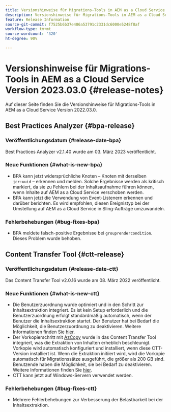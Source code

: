 ```yaml
---
title: Versionshinweise für Migrations-Tools in AEM as a Cloud Service Version 2023.03.0
description: Versionshinweise für Migrations-Tools in AEM as a Cloud Service Version 2022.03.0
feature: Release Information
source-git-commit: f7525b6b37e486a53791c2331dc6000e5248f8af
workflow-type: tm+mt
source-wordcount: '320'
ht-degree: 90%

---
```


# Versionshinweise für Migrations-Tools in AEM as a Cloud Service Version 2023.03.0 {#release-notes}

Auf dieser Seite finden Sie die Versionshinweise für Migrations-Tools in AEM as a Cloud Service Version 2022.03.0.

## Best Practices Analyzer {#bpa-release}

### Veröffentlichungsdatum {#release-date-bpa}

Best Practices Analyzer v2.1.40 wurde am 03. März 2023 veröffentlicht.

### Neue Funktionen {#what-is-new-bpa}

* BPA kann jetzt widersprüchliche Knoten – Knoten mit derselben `jcr:uuid` – erkennen und melden. Solche Ergebnisse werden als kritisch markiert, da sie zu Fehlern bei der Inhaltsaufnahme führen können, wenn Inhalte auf AEM as a Cloud Service verschoben werden.
* BPA kann jetzt die Verwendung von Event-Listenern erkennen und darüber berichten. Es wird empfohlen, diesen Ereignistyp bei der Umstellung auf AEM as a Cloud Service in Sling-Aufträge umzuwandeln.

### Fehlerbehebungen {#bug-fixes-bpa}

* BPA meldete falsch-positive Ergebnisse bei `grouprendercondition`. Dieses Problem wurde behoben.

## Content Transfer Tool {#ctt-release}

### Veröffentlichungsdatum {#release-date-ctt}

Das Content Transfer Tool v2.0.16 wurde am 08. März 2022 veröffentlicht.

### Neue Funktionen {#what-is-new-ctt}

* Die Benutzerzuordnung wurde optimiert und in den Schritt zur Inhaltsextraktion integriert. Es ist kein Setup erforderlich und die Benutzerzuordnung erfolgt standardmäßig automatisch, wenn der Benutzer die Inhaltsextraktion startet. Der Benutzer hat bei Bedarf die Möglichkeit, die Benutzerzuordnung zu deaktivieren. Weitere Informationen finden Sie [hier](https://experienceleague.adobe.com/docs/experience-manager-cloud-service/content/migration-journey/cloud-migration/content-transfer-tool/user-mapping-and-migration.html?lang=de#user-mapping-detail).
* Der Vorkopierschritt mit [AzCopy](https://learn.microsoft.com/de-de/azure/storage/common/storage-use-azcopy-v10) wurde in das Content Transfer Tool integriert, was die Extraktion von Inhalten erheblich beschleunigt. Vorkopie wird automatisch konfiguriert und installiert, wenn diese CTT-Version installiert ist. Wenn die Extraktion initiiert wird, wird die Vorkopie automatisch für Migrationssätze ausgeführt, die größer als 200 GB sind. Benutzende haben die Möglichkeit, sie bei Bedarf zu deaktivieren. Weitere Informationen finden Sie [hier](https://experienceleague.adobe.com/docs/experience-manager-cloud-service/content/migration-journey/cloud-migration/content-transfer-tool/handling-large-content-repositories.html?lang=de).
* CTT kann jetzt auf Windows-Servern verwendet werden.

### Fehlerbehebungen {#bug-fixes-ctt}

* Mehrere Fehlerbehebungen zur Verbesserung der Belastbarkeit bei der Inhaltsextraktion.

